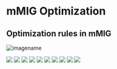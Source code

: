 # mMIG Optimization
## Optimization rules in mMIG

![imagename](mMIG-Optimization/q.JPG)


<img src="https://render.githubusercontent.com/render/math?math=%241.%5C%3Am(u%2Cx%2Cm(x%2Cy%2Cz))%5Cleftrightarrow%20m(u%2C%5Cbar%7By%7D%2Cm(%5Cbar%7By%7D%2C%5Cbar%7Bx%7D%2Cz))%5Cleftrightarrow%20m(u%2C%5Cbar%7Bz%7D%2Cm(%5Cbar%7Bz%7D%2Cy%2C%5Cbar%7Bx%7D))%24">
<img src="https://render.githubusercontent.com/render/math?math=%242.%5C%3Am(u%2Cx%2Cm(x%2Cy%2C%5Cbar%7Bz%7D))%5Cleftrightarrow%20m(u%2C%5Cbar%7By%7D%2Cm(%5Cbar%7By%7D%2C%5Cbar%7Bx%7D%2C%5Cbar%7Bz%7D))%5Cleftrightarrow%20m(u%2C%5Cbar%7By%7D%2CM(y%2Cx%2Cz))%24">
<img src="https://render.githubusercontent.com/render/math?math=%243.%5C%3Am(u%2Cx%2Cm(x%2C%5Cbar%7By%7D%2Cz))%5Cleftrightarrow%20m(u%2C%5Cbar%7Bz%7D%2Cm(%5Cbar%7Bz%7D%2C%5Cbar%7By%7D%2C%5Cbar%7Bx%7D))%5Cleftrightarrow%20m(u%2C%5Cbar%7Bz%7D%2CM(y%2Cx%2Cz))%24">
<img src="https://render.githubusercontent.com/render/math?math=%244.%5C%3Am(u%2Cx%2Cm(%5Cbar%7Bx%7D%2Cy%2C%5Cbar%7Bz%7D))%5Cleftrightarrow%20m(%5Cbar%7By%7D%2Cx%2Cm(%5Cbar%7Bx%7D%2C%5Cbar%7Bu%7D%2C%5Cbar%7Bz%7D))%5Cleftrightarrow%20m(%5Cbar%7By%7D%2Cx%2CM(x%2Cu%2Cz))%24">
<img src="https://render.githubusercontent.com/render/math?math=%245.%5C%3Am(u%2Cx%2Cm(%5Cbar%7Bx%7D%2C%5Cbar%7By%7D%2Cz))%5Cleftrightarrow%20m(y%2Cx%2Cm(%5Cbar%7Bx%7D%2C%5Cbar%7Bu%7D%2Cz))%5Cleftrightarrow%20m(%5Cbar%7Bz%7D%2Cx%2Cm(%5Cbar%7Bx%7D%2C%5Cbar%7By%7D%2C%5Cbar%7Bu%7D))%24">
<img src="https://render.githubusercontent.com/render/math?math=%246.%5C%3Am(u%2Cx%2Cm(%5Cbar%7Bx%7D%2C%5Cbar%7By%7D%2C%5Cbar%7Bz%7D))%5Cleftrightarrow%20m(y%2Cx%2Cm(%5Cbar%7Bx%7D%2C%5Cbar%7Bu%7D%2C%5Cbar%7Bz%7D))%5Cleftrightarrow%20%20m(z%2Cx%2Cm(%5Cbar%7Bx%7D%2C%5Cbar%7By%7D%2C%5Cbar%7Bu%7D))%5C%5C%20%20%5Cleftrightarrow%20m(y%2Cx%2CM(x%2Cu%2Cz))%5Cleftrightarrow%20m(z%2Cx%2CM(x%2Cy%2Cu))%24">
<img src="https://render.githubusercontent.com/render/math?math=%247.%5C%3Am(u%2C%5Cbar%7Bx%7D%2Cm(x%2Cy%2Cz))%5Cleftrightarrow%20m(%5Cbar%7By%7D%2C%5Cbar%7Bx%7D%2Cm(x%2C%5Cbar%7Bu%7D%2Cz))%5Cleftrightarrow%20m(%5Cbar%7Bz%7D%2C%5Cbar%7Bx%7D%2Cm(x%2Cy%2C%5Cbar%7Bu%7D))%24">
<img src="https://render.githubusercontent.com/render/math?math=%248.%5C%3Am(u%2C%5Cbar%7Bx%7D%2Cm(x%2Cy%2C%5Cbar%7Bz%7D))%5Cleftrightarrow%20m(%5Cbar%7By%7D%2C%5Cbar%7Bx%7D%2Cm(x%2C%5Cbar%7Bu%7D%2C%5Cbar%7Bz%7D))%5Cleftrightarrow%20m(z%2C%5Cbar%7Bx%7D%2Cm(x%2Cy%2C%5Cbar%7Bu%7D))%24">
<img src="https://render.githubusercontent.com/render/math?math=%249.%5C%3Am(u%2C%5Cbar%7Bx%7D%2Cm(x%2C%5Cbar%7By%7D%2Cz))%5Cleftrightarrow%20m(y%2C%5Cbar%7Bx%7D%2Cm(x%2C%5Cbar%7Bu%7D%2Cz))%5Cleftrightarrow%20m(%5Cbar%7Bz%7D%2C%5Cbar%7Bx%7D%2Cm(x%2C%5Cbar%7By%7D%2C%5Cbar%7Bu%7D))%24">
<img src="https://render.githubusercontent.com/render/math?math=%2410.%5C%3Am(u%2C%5Cbar%7Bx%7D%2Cm(%5Cbar%7Bx%7D%2Cy%2C%5Cbar%7Bz%7D))%5Cleftrightarrow%20m(u%2Cz%2Cm(z%2Cy%2Cx))%5Cleftrightarrow%20m(u%2C%5Cbar%7By%7D%2Cm(%5Cbar%7By%7D%2Cx%2C%5Cbar%7Bz%7D))%24">
